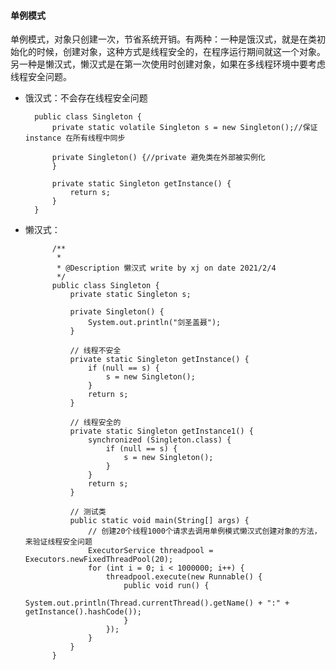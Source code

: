 #### 单例模式
单例模式，对象只创建一次，节省系统开销。有两种：一种是饿汉式，就是在类初始化的时候，创建对象，这种方式是线程安全的，在程序运行期间就这一个对象。另一种是懒汉式，懒汉式是在第一次使用时创建对象，如果在多线程环境中要考虑线程安全问题。
* 饿汉式：不会存在线程安全问题

        public class Singleton {
            private static volatile Singleton s = new Singleton();//保证 instance 在所有线程中同步

            private Singleton() {//private 避免类在外部被实例化
            }

            private static Singleton getInstance() {
                return s;
            }
        }
* 懒汉式：

            /**
             * 
             * @Description 懒汉式 write by xj on date 2021/2/4
             */
            public class Singleton {
                private static Singleton s;

                private Singleton() {
                    System.out.println("剑圣盖聂");
                }

                // 线程不安全
                private static Singleton getInstance() {
                    if (null == s) {
                        s = new Singleton();
                    }
                    return s;
                }

                // 线程安全的
                private static Singleton getInstance1() {
                    synchronized (Singleton.class) {
                        if (null == s) {
                            s = new Singleton();
                        }
                    }
                    return s;
                }

                // 测试类
                public static void main(String[] args) {
                    // 创建20个线程1000个请求去调用单例模式懒汉式创建对象的方法，来验证线程安全问题
                    ExecutorService threadpool = Executors.newFixedThreadPool(20);
                    for (int i = 0; i < 1000000; i++) {
                        threadpool.execute(new Runnable() {
                            public void run() {
                                System.out.println(Thread.currentThread().getName() + ":" + getInstance().hashCode());
                            }
                        });
                    }
                }
            }

